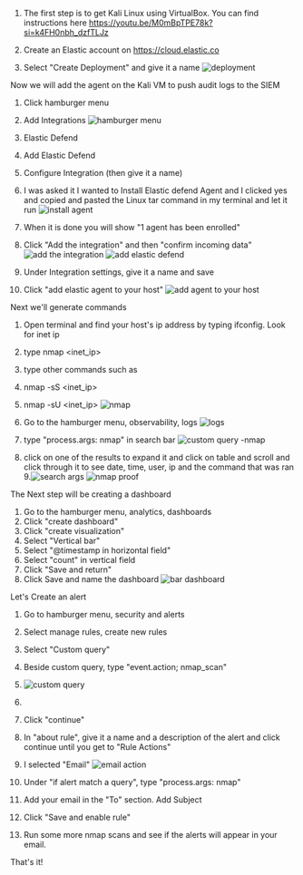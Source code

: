 
1. The first step is to get Kali Linux using VirtualBox. You can find instructions here https://youtu.be/M0mBpTPE78k?si=k4FH0nbh_dzfTLJz

2. Create an Elastic account on https://cloud.elastic.co
3. Select "Create Deployment" and give it a name
   ![deployment](https://github.com/user-attachments/assets/0e362b17-c054-49c8-b4bf-2b93f4410e81)

Now we will add the agent on the Kali VM to push audit logs to the SIEM
1. Click hamburger menu
2. Add Integrations
  ![hamburger menu](https://github.com/user-attachments/assets/a0a566e3-babd-48a0-b360-901a7945e90e)
3. Elastic Defend
4. Add Elastic Defend
5.  Configure Integration (then give it a name)
6.  I was asked it I wanted to Install Elastic defend Agent and I clicked yes and copied and pasted the Linux tar command in my terminal and let it run 
   ![install agent](https://github.com/user-attachments/assets/7466d127-fd36-4110-8345-37bb76e0b5b8)

7.  When it is done you will show "1 agent has been enrolled"
8.  Click "Add the integration" and then "confirm incoming data"
    ![add the integration](https://github.com/user-attachments/assets/9b416b64-858a-451d-8639-d6d73af290da)
   ![add elastic defend](https://github.com/user-attachments/assets/fdc4a6f7-0b1e-4b30-91f7-74e5d9860de4)
   
10. Under Integration settings, give it a name and save
11. Click "add elastic agent to your host"
  ![add agent to your host](https://github.com/user-attachments/assets/d3fed2e3-0d2f-4799-a28b-98c92e21d68f)

Next we'll generate commands
1.  Open terminal and find your host's ip address by typing ifconfig. Look for inet ip
2.  type nmap <inet_ip>
3.  type other commands such as
4.  nmap -sS <inet_ip>
5.  nmap -sU <inet_ip>
  ![nmap](https://github.com/user-attachments/assets/e5e0f7b6-2b1e-4ea8-af52-9cdd8ac0e38b)

6.  Go to the hamburger menu, observability, logs
   ![logs](https://github.com/user-attachments/assets/02f3029d-8030-4abd-be2b-56956f921963)

7.  type "process.args: nmap" in search bar
   ![custom query -nmap](https://github.com/user-attachments/assets/9c306bb5-d9a4-4109-a4b7-6f3d3ae5a062)
8.  click on one of the results to expand it and click on table and scroll and click through it to see date, time, user, ip and the command that was ran
9.![search args](https://github.com/user-attachments/assets/f46edbb4-2cff-4daa-aecc-847ca8d4db14)
   ![nmap proof](https://github.com/user-attachments/assets/0b01205c-f9ca-43e9-92f1-5c3f421926b3)


The Next step will be creating a dashboard
1.  Go to the hamburger menu, analytics, dashboards
2.  Click "create dashboard"
3.  Click "create visualization"
4.  Select "Vertical bar"
5.  Select "@timestamp in horizontal field"
6.  Select "count" in vertical field
7.  Click "Save and return"
8.  Click Save and name the dashboard
   ![bar dashboard](https://github.com/user-attachments/assets/1dbaabe2-b7a6-4dfe-99a0-174b66e3116f)
    
Let's Create an alert
1.   Go to hamburger menu, security and alerts
2.   Select manage rules, create new rules
3.   Select "Custom query"
4.   Beside custom query, type "event.action; nmap_scan"
5. ![custom query](https://github.com/user-attachments/assets/6f74db4e-a992-4ab3-88cf-da6bfc45eaef)
6. 
7.   Click "continue"
8.   In "about rule", give it a name and a description of the alert and click continue until you get to "Rule Actions"
9.   I selected "Email"
  ![email action](https://github.com/user-attachments/assets/57b2cc57-2eeb-429b-bab6-320131cc4330)

1.   Under "if alert match a query", type "process.args: nmap"
2.   Add your email in the "To" section. Add Subject
3.   Click "Save and enable rule"
4.   Run some more nmap scans and see if the alerts will appear in your email.
    
That's it!
    